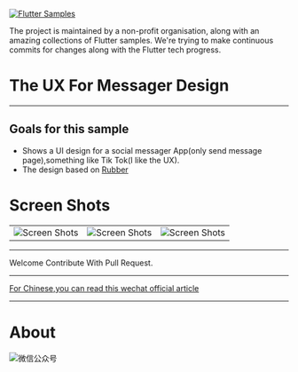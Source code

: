 <a href="https://github.com/flutter-samples/flutter-social-messager"><img src="https://raw.githubusercontent.com/flutter-samples/flutter-social-messager/master/github-assets/logo.png" alt="Flutter Samples" /></a>

The project is maintained by a non-profit organisation, along with an amazing collections of Flutter samples. We're trying to make continuous commits for changes along with the Flutter tech progress.

# The UX For Messager Design

---

## Goals for this sample

- Shows a UI design for a social messager App(only send message page),something like Tik Tok(I like the UX). 
- The design based on [Rubber](https://github.com/mcrovero/rubber)

# Screen Shots

<table>
  <tr>
    <td><img src="https://raw.githubusercontent.com/flutter-samples/flutter-social-messager/master/github-assets/Screenshot_1567244598.png" alt="Screen Shots" /></td>
    <td><img src="https://raw.githubusercontent.com/flutter-samples/flutter-social-messager/master/github-assets/Screenshot_1567244610.png" alt="Screen Shots" /></td>
    <td><img src="https://raw.githubusercontent.com/flutter-samples/flutter-social-messager/master/github-assets/Screenshot_1567244623.png" alt="Screen Shots" /></td>
  </tr>
</table>

---

Welcome Contribute With Pull Request.

---

[For Chinese,you can read this wechat official article](https://mp.weixin.qq.com/s/nyCp9KaWpMqyzVnbv_07Iw)

---

# About
![微信公众号](https://raw.githubusercontent.com/flutter-samples/flutter-social-messager/master/github-assets/official.png)

